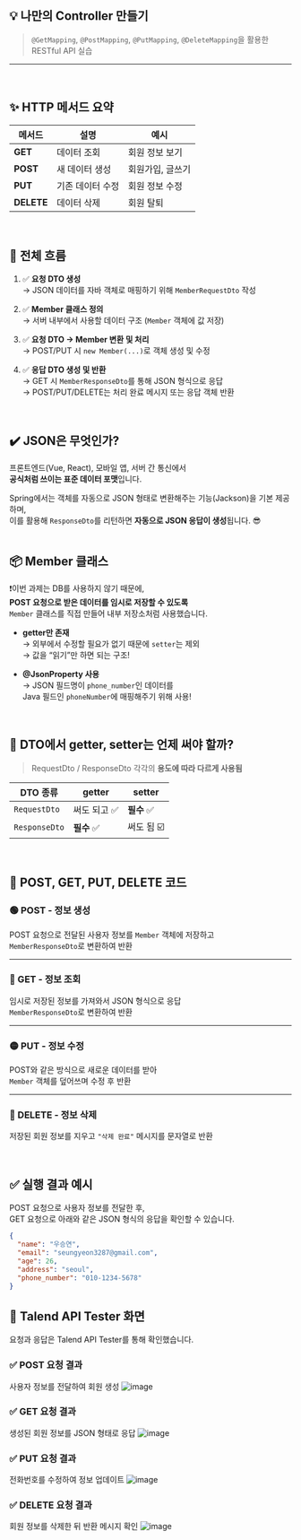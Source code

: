 ## 💡 나만의 Controller 만들기

> `@GetMapping`, `@PostMapping`, `@PutMapping`, `@DeleteMapping`을 활용한 RESTful API 실습

---

<br>

## ✨ HTTP 메서드 요약

| 메서드 | 설명 | 예시 |
|--------|------|------|
| **GET** | 데이터 조회 | 회원 정보 보기 |
| **POST** | 새 데이터 생성 | 회원가입, 글쓰기 |
| **PUT** | 기존 데이터 수정 | 회원 정보 수정 |
| **DELETE** | 데이터 삭제 | 회원 탈퇴 |

<br>

## 📌 전체 흐름

1. ✅ **요청 DTO 생성**  
   → JSON 데이터를 자바 객체로 매핑하기 위해 `MemberRequestDto` 작성

2. ✅ **Member 클래스 정의**  
   → 서버 내부에서 사용할 데이터 구조 (`Member` 객체에 값 저장)

3. ✅ **요청 DTO → Member 변환 및 처리**  
   → POST/PUT 시 `new Member(...)`로 객체 생성 및 수정

4. ✅ **응답 DTO 생성 및 반환**  
   → GET 시 `MemberResponseDto`를 통해 JSON 형식으로 응답  
   → POST/PUT/DELETE는 처리 완료 메시지 또는 응답 객체 반환

<br>

## ✔️ JSON은 무엇인가?

프론트엔드(Vue, React), 모바일 앱, 서버 간 통신에서  
**공식처럼 쓰이는 표준 데이터 포맷**입니다.

Spring에서는 객체를 자동으로 JSON 형태로 변환해주는 기능(Jackson)을 기본 제공하며,  
이를 활용해 `ResponseDto`를 리턴하면 **자동으로 JSON 응답이 생성**됩니다. 😎
<br>
<br>


## 📦 Member 클래스

❗이번 과제는 DB를 사용하지 않기 때문에,  
**POST 요청으로 받은 데이터를 임시로 저장할 수 있도록**  
`Member` 클래스를 직접 만들어 내부 저장소처럼 사용했습니다.

- **getter만 존재**  
  → 외부에서 수정할 필요가 없기 때문에 `setter`는 제외  
  → 값을 “읽기”만 하면 되는 구조!

- **@JsonProperty 사용**  
  → JSON 필드명이 `phone_number`인 데이터를  
     Java 필드인 `phoneNumber`에 매핑해주기 위해 사용!

<br>

## 📘 DTO에서 getter, setter는 언제 써야 할까?

> RequestDto / ResponseDto 각각의 **용도에 따라 다르게 사용됨**

| DTO 종류        | getter         | setter         |
|----------------|----------------|----------------|
| `RequestDto`   | 써도 되고 ✅   | **필수** ✅    |
| `ResponseDto`  | **필수** ✅    | 써도 됨 ☑️     |

<br>

## 📌 POST, GET, PUT, DELETE 코드

### 🟢 POST - 정보 생성
POST 요청으로 전달된 사용자 정보를 `Member` 객체에 저장하고  
`MemberResponseDto`로 변환하여 반환

---

### 🔵 GET - 정보 조회  
임시로 저장된 정보를 가져와서 JSON 형식으로 응답  
`MemberResponseDto`로 변환하여 반환

---

### 🟡 PUT - 정보 수정  
POST와 같은 방식으로 새로운 데이터를 받아  
`Member` 객체를 덮어쓰며 수정 후 반환

---

### 🔴 DELETE - 정보 삭제  
저장된 회원 정보를 지우고 `"삭제 완료"` 메시지를 문자열로 반환

<br>

## ✅ 실행 결과 예시

POST 요청으로 사용자 정보를 전달한 후,  
GET 요청으로 아래와 같은 JSON 형식의 응답을 확인할 수 있습니다.

```json
{
  "name": "우승연",
  "email": "seungyeon3287@gmail.com",
  "age": 26,
  "address": "seoul",
  "phone_number": "010-1234-5678"
}
```
## 📸 Talend API Tester 화면

요청과 응답은 Talend API Tester를 통해 확인했습니다.

### ✅ POST 요청 결과
사용자 정보를 전달하여 회원 생성
![image](https://github.com/user-attachments/assets/18dde09b-88b0-46af-ab74-69f1d506be40)


### ✅ GET 요청 결과  
생성된 회원 정보를 JSON 형태로 응답
![image](https://github.com/user-attachments/assets/b881725e-cf41-473f-b34d-aaeffa2ba519)


### ✅ PUT 요청 결과  
전화번호를 수정하여 정보 업데이트
![image](https://github.com/user-attachments/assets/d6afcdcb-7e53-4e96-9663-84c4a971c6ad)



### ✅ DELETE 요청 결과  
회원 정보를 삭제한 뒤 반환 메시지 확인
![image](https://github.com/user-attachments/assets/f3edffd2-fb3d-4b4a-9f32-c0ef44869c32)
